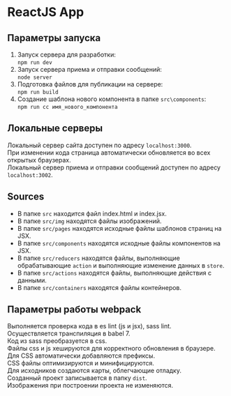 # ReactJS App
## Параметры запуска
1. Запуск сервера для разработки:  
`npm run dev`
2. Запуск сервера приема и отправки сообщений:  
`node server`
3. Подготовка файлов для публикации на сервере:  
`npm run build`
4. Создание шаблона нового компонента в папке `src\components`:  
`npm run cc имя_нового_компонента` 
## Локальные серверы
Локальный сервер сайта доступен по адресу `localhost:3000`.     
При изменении кода страница автоматически обновляется во всех открытых браузерах.  
Локальный сервер приема и отправки сообщений доступен по адресу `localhost:3002`.
## Sources
- В папке `src` находится файл index.html и index.jsx.
- В папке `src/img` находятся файлы изображений.
- В папке `src/pages` находятся исходные файлы шаблонов страниц на JSX.
- В папке `src/components` находятся исходные файлы компонентов на JSX.
- В папке `src/reducers` находятся файлы, выполняющие обрабатывающие `action` и выполняющие изменение данных в `store`.
- В папке `src/actions` находятся файлы, выполняющие действия с данными.
- В папке `src/containers` находятся файлы контейнеров.
## Параметры работы webpack
Выполняется проверка кода в es lint (js и jsx), sass lint.  
Осуществляется транспиляция в babel 7.    
Код из sass преобразуется в css.  
Файлы css и js хешируются для корректного обновления в браузере.  
Для CSS автоматически добавляются префиксы.  
CSS файлы оптимизируются и минифицируются.  
Для исходников создаются карты, облегчающие отладку.  
Созданный проект записывается в папку `dist`.  
Изображения при построении проекта не изменяются.  